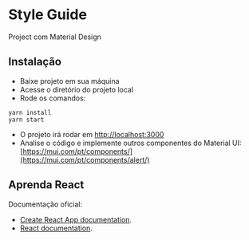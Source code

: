 # Style Guide

Project com Material Design

## Instalação

- Baixe projeto em sua máquina
- Acesse o diretório do projeto local
- Rode os comandos:

```
yarn install
yarn start
```

- O projeto irá rodar em [http://localhost:3000](http://localhost:3000)
- Analise o código e implemente outros componentes do Material UI: [https://mui.com/pt/components/](https://mui.com/pt/components/alert/)

## Aprenda React

Documentação oficial:

- [Create React App documentation](https://facebook.github.io/create-react-app/docs/getting-started).
- [React documentation](https://reactjs.org/).
